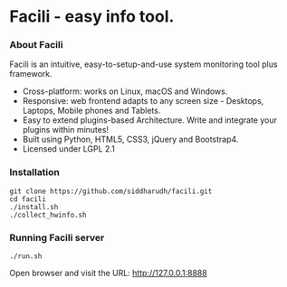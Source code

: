 # Facili - easy info tool.

### About Facili

Facili is an intuitive, easy-to-setup-and-use system monitoring tool plus framework.

* Cross-platform: works on Linux, macOS and Windows.
* Responsive: web frontend adapts to any screen size - Desktops, Laptops, Mobile phones and Tablets.
* Easy to extend plugins-based Architecture. Write and integrate your plugins within minutes!
* Built using Python, HTML5, CSS3, jQuery and Bootstrap4.
* Licensed under LGPL 2.1

### Installation
```
git clone https://github.com/siddharudh/facili.git
cd facili
./install.sh
./collect_hwinfo.sh
```

### Running Facili server
```
./run.sh
```

Open browser and visit the URL: http://127.0.0.1:8888
